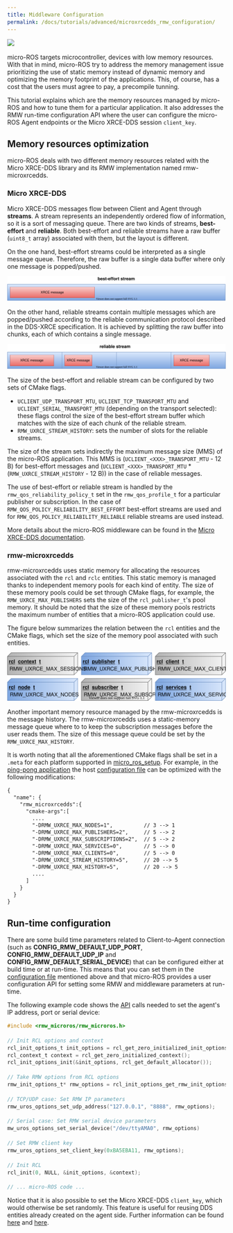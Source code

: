 ```yaml
---
title: Middleware Configuration
permalink: /docs/tutorials/advanced/microxrcedds_rmw_configuration/
---
```


<img src="https://img.shields.io/badge/Applies_to-all_current_distros-green" style="display:inline"/>

micro-ROS targets microcontroller, devices with low memory resources.
With that in mind, micro-ROS try to address the memory management issue prioritizing the use of static memory instead of dynamic memory and optimizing the memory footprint of the applications.
This, of course, has a cost that the users must agree to pay, a precompile tunning.

This tutorial explains which are the memory resources managed by micro-ROS and how to tune them for a particular application.
It also addresses the RMW run-time configuration API where the user can configure the micro-ROS Agent endpoints or the Micro XRCE-DDS session `client_key`.

## Memory resources optimization

micro-ROS deals with two different memory resources related with the Micro XRCE-DDS library and its RMW implementation named rmw-microxrcedds.

### Micro XRCE-DDS

Micro XRCE-DDS messages flow between Client and Agent through **streams**.
A stream represents an independently ordered flow of information, so it is a sort of messaging queue.
There are two kinds of streams, **best-effort** and **reliable**.
Both best-effort and reliable streams have a raw buffer (`uint8_t` array) associated with them, but the layout is different.

On the one hand, best-effort streams could be interpreted as a single message queue.
Therefore, the raw buffer is a single data buffer where only one message is popped/pushed.

![](./imgs/best_effort_stream.svg)

On the other hand, reliable streams contain multiple messages which are popped/pushed according to the reliable communication protocol described in the DDS-XRCE specification.
It is achieved by splitting the raw buffer into chunks, each of which contains a single message.

![](./imgs/reliable_strea.svg)

The size of the best-effort and reliable stream can be configured by two sets of CMake flags.

* `UCLIENT_UDP_TRANSPORT_MTU`, `UCLIENT_TCP_TRANSPORT_MTU` and `UCLIENT_SERIAL_TRANSPORT_MTU` (depending on the transport selected): these flags control the size of the best-effort stream buffer which matches with the size of each chunk of the reliable stream.
* `RMW_UXRCE_STREAM_HISTORY`: sets the number of slots for the reliable streams.

The size of the stream sets indirectly the maximum message size (MMS) of the micro-ROS application.
This MMS is (`UCLIENT_<XXX>_TRANSPORT_MTU` - 12 B) for best-effort messages and (`UCLIENT_<XXX>_TRANSPORT_MTU` * (`RMW_UXRCE_STREAM_HISTORY` - 12 B)) in the case of reliable messages.

The use of best-effort or reliable stream is handled by the `rmw_qos_reliability_policy_t` set in the `rmw_qos_profile_t` for a particular publisher or subscription.
In the case of `RMW_QOS_POLICY_RELIABILITY_BEST_EFFORT` best-effort streams are used and for `RMW_QOS_POLICY_RELIABILITY_RELIABLE` reliable streams are used instead.

More details about the micro-ROS middleware can be found in the [Micro XRCE-DDS documentation](https://micro-xrce-dds.docs.eprosima.com/).

### rmw-microxrcedds

rmw-microxrcedds uses static memory for allocating the resources associated with the `rcl` and `rclc` entities.
This static memory is managed thanks to independent memory pools for each kind of entity.
The size of these memory pools could be set through CMake flags,
for example, the `RMW_UXRCE_MAX_PUBLISHERS` sets the size of the `rcl_publisher_t`'s pool memory.
It should be noted that the size of these memory pools restricts the maximum number of entities that a micro-ROS application could use.

The figure below summarizes the relation between the `rcl` entities and the CMake flags, which set the size of the memory pool associated with such entities.

![](./imgs/micro_ros_memory.svg)

Another important memory resource managed by the rmw-microxrcedds is the message history.
The rmw-microxrcedds uses a static-memory message queue where to to keep the subscription messages before the user reads them.
The size of this message queue could be set by the `RMW_UXRCE_MAX_HISTORY`.

It is worth noting that all the aforementioned CMake flags shall be set in a `.meta` for each platform supported in [micro_ros_setup](https://github.com/micro-ROS/micro_ros_setup).
For example, in the [ping-pong application](https://micro-ros.github.io//docs/tutorials/core/first_application_linux/) the host [configuration file](https://github.com/micro-ROS/micro_ros_setup/blob/foxy/config/host/generic/client-host-colcon.meta) can be optimized with the following modifications:

```
{
  "name": {
    "rmw_microxrcedds":{
      "cmake-args":[
        ....
        "-DRMW_UXRCE_MAX_NODES=1",          // 3 --> 1
        "-DRMW_UXRCE_MAX_PUBLISHERS=2",     // 5 --> 2
        "-DRMW_UXRCE_MAX_SUBSCRIPTIONS=2",  // 5 --> 2
        "-DRMW_UXRCE_MAX_SERVICES=0",       // 5 --> 0
        "-DRMW_UXRCE_MAX_CLIENTS=0",        // 5 --> 0
        "-DRMW_UXRCE_STREAM_HISTORY=5",     // 20 --> 5
        "-DRMW_UXRCE_MAX_HISTORY=5",        // 20 --> 5
        ....
      ]
    }
  }
}
```

## Run-time configuration

There are some build time parameters related to Client-to-Agent connection (such as **CONFIG_RMW_DEFAULT_UDP_PORT**, **CONFIG_RMW_DEFAULT_UDP_IP** and **CONFIG_RMW_DEFAULT_SERIAL_DEVICE**) that can be configured either at build time or at run-time.
This means that you can set them in the [configuration file](https://github.com/micro-ROS/micro_ros_setup/blob/foxy/config/host/generic/client-host-colcon.meta) mentioned above and that micro-ROS provides a user configuration API for setting some RMW and middleware parameters at run-time.

The following example code shows the [API](https://github.com/micro-ROS/rmw_microxrcedds/blob/iron/rmw_microxrcedds_c/include/rmw_microros/init_options.h) calls needed to set the agent's IP address, port or serial device:

```c
#include <rmw_microros/rmw_microros.h>

// Init RCL options and context
rcl_init_options_t init_options = rcl_get_zero_initialized_init_options();
rcl_context_t context = rcl_get_zero_initialized_context();
rcl_init_options_init(&init_options, rcl_get_default_allocator());

// Take RMW options from RCL options
rmw_init_options_t* rmw_options = rcl_init_options_get_rmw_init_options(&init_options);

// TCP/UDP case: Set RMW IP parameters
rmw_uros_options_set_udp_address("127.0.0.1", "8888", rmw_options);

// Serial case: Set RMW serial device parameters
mw_uros_options_set_serial_device("/dev/ttyAMA0", rmw_options)

// Set RMW client key
rmw_uros_options_set_client_key(0xBA5EBA11, rmw_options);

// Init RCL
rcl_init(0, NULL, &init_options, &context);

// ... micro-ROS code ...
```

Notice that it is also possible to set the Micro XRCE-DDS `client_key`, which would otherwise be set randomly. This feature is useful for reusing DDS entities already created on the agent side. Further information can be found [here](https://micro-xrce-dds.docs.eprosima.com/en/latest/getting_started.html#publisher-configuration) and [here](https://github.com/micro-ROS/rmw-microxrcedds#rmw-micro-xrce-dds-implementation).
